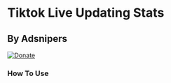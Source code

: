 # Tiktok Live Updating Stats
## By Adsnipers
[![Donate](https://img.shields.io/badge/Donate-PayPal-green.svg)](https://paypal.me/ashtonsouthall)
### How To Use